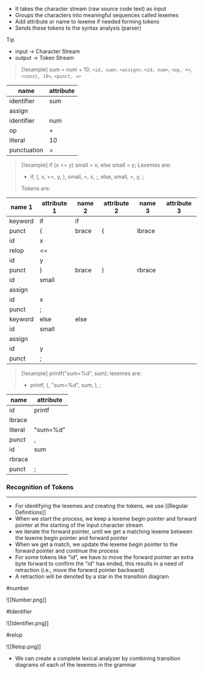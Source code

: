 - It takes the character stream (raw source code text) as input
- Groups the characters into meaningful sequences called lexemes
- Add attribute or name to lexeme if needed forming tokens
- Sends these tokens to the syntax analysis (parser)

>[!tip]
>- input -> Character Stream
>- output -> Token Stream

>[!example]
>sum = num + 10;
>`<id, sum>`, `<assign>`, `<id, num>`, `<op, +>`, `<const, 10>`, `<punct, =>`

| name        | attribute |
| ----------- | --------- |
| identifier  | sum       |
| assign      |           |
| identifier  | num       |
| op          | +         |
| literal     | 10        |
| punctuation | =         |

>[!example]
>if (x <= y) small = x; else small = y;
>Lexemes are:
>
>- if, (, x, <=, y, ), small, =, x, ;, else, small, =, y, ;
>
>Tokens are: 

| name 1  | attribute 1 | name 2 | attribute 2 | name 3 | attribute 3 |
| ------- | ----------- | ------ | ----------- | ------ | ----------- |
| keyword | if          | if     |             |        |             |
| punct   | (           | brace  | (           | lbrace |             |
| id      | x           |        |             |        |             |
| relop   | <=          |        |             |        |             |
| id      | y           |        |             |        |             |
| punct   | )           | brace  | )           | rbrace |             |
| id      | small       |        |             |        |             |
| assign  |             |        |             |        |             |
| id      | x           |        |             |        |             |
| punct   | ;           |        |             |        |             |
| keyword | else        | else   |             |        |             |
| id      | small       |        |             |        |             |
| assign  |             |        |             |        |             |
| id      | y           |        |             |        |             |
| punct   | ;           |        |             |        |             |

>[!example]
>printf("sum=%d", sum);
>lexemes are: 
>- printf, (, "sum=%d", sum, ), ;

| name    | attribute |
| ------- | --------- |
| id      | printf    |
| lbrace  |           |
| literal | "sum=%d"  |
| punct   | ,         |
| id      | sum       |
| rbrace  |           |
| punct   | ;         |
### Recognition of Tokens
---
- For identifying the lexemes and creating the tokens, we use [[Regular Definitions]]
- When we start the process, we keep a lexeme begin pointer and forward pointer at the starting of the input character stream
- we iterate the forward pointer, until we get a matching lexeme between the lexeme begin pointer and forward pointer
- When we get a match, we update the lexeme begin pointer to the forward pointer and continue the process
- For some tokens like "id", we have to move the forward pointer an extra byte forward to confirm the "id" has ended, this results in a need of retraction (i.e., move the forward pointer backward)
- A retraction will be denoted by a star in the transition diagram

#number

![[Number.png]]

#Identifier

![[Identifier.png]]

#relop

![[Relop.png]]

- We can create a complete lexical analyzer by combining transition diagrams of each of the lexemes in the grammar